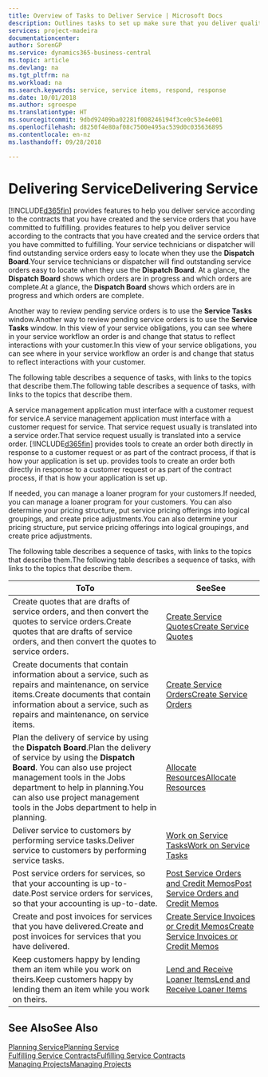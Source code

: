 ```yaml
---
title: Overview of Tasks to Deliver Service | Microsoft Docs
description: Outlines tasks to set up make sure that you deliver quality service and live up to agreements with customers.
services: project-madeira
documentationcenter: 
author: SorenGP
ms.service: dynamics365-business-central
ms.topic: article
ms.devlang: na
ms.tgt_pltfrm: na
ms.workload: na
ms.search.keywords: service, service items, respond, response
ms.date: 10/01/2018
ms.author: sgroespe
ms.translationtype: HT
ms.sourcegitcommit: 9dbd92409ba02281f008246194f3ce0c53e4e001
ms.openlocfilehash: d8250f4e80af08c7500e495ac539d0c035636895
ms.contentlocale: en-nz
ms.lasthandoff: 09/28/2018

---
```

# <a name="delivering-service"></a><span data-ttu-id="03be5-103">Delivering Service</span><span class="sxs-lookup"><span data-stu-id="03be5-103">Delivering Service</span></span>
[!INCLUDE[d365fin](includes/d365fin_md.md)] <span data-ttu-id="03be5-104">provides features to help you deliver service according to the contracts that you have created and the service orders that you have committed to fulfilling.</span><span class="sxs-lookup"><span data-stu-id="03be5-104"> provides features to help you deliver service according to the contracts that you have created and the service orders that you have committed to fulfilling.</span></span> <span data-ttu-id="03be5-105">Your service technicians or dispatcher will find outstanding service orders easy to locate when they use the **Dispatch Board**.</span><span class="sxs-lookup"><span data-stu-id="03be5-105">Your service technicians or dispatcher will find outstanding service orders easy to locate when they use the **Dispatch Board**.</span></span> <span data-ttu-id="03be5-106">At a glance, the **Dispatch Board** shows which orders are in progress and which orders are complete.</span><span class="sxs-lookup"><span data-stu-id="03be5-106">At a glance, the **Dispatch Board** shows which orders are in progress and which orders are complete.</span></span>  
  
<span data-ttu-id="03be5-107">Another way to review pending service orders is to use the **Service Tasks** window.</span><span class="sxs-lookup"><span data-stu-id="03be5-107">Another way to review pending service orders is to use the **Service Tasks** window.</span></span> <span data-ttu-id="03be5-108">In this view of your service obligations, you can see where in your service workflow an order is and change that status to reflect interactions with your customer.</span><span class="sxs-lookup"><span data-stu-id="03be5-108">In this view of your service obligations, you can see where in your service workflow an order is and change that status to reflect interactions with your customer.</span></span>  
  
<span data-ttu-id="03be5-109">The following table describes a sequence of tasks, with links to the topics that describe them.</span><span class="sxs-lookup"><span data-stu-id="03be5-109">The following table describes a sequence of tasks, with links to the topics that describe them.</span></span>   

<span data-ttu-id="03be5-110">A service management application must interface with a customer request for service.</span><span class="sxs-lookup"><span data-stu-id="03be5-110">A service management application must interface with a customer request for service.</span></span> <span data-ttu-id="03be5-111">That service request usually is translated into a service order.</span><span class="sxs-lookup"><span data-stu-id="03be5-111">That service request usually is translated into a service order.</span></span> [!INCLUDE[d365fin](includes/d365fin_md.md)] <span data-ttu-id="03be5-112">provides tools to create an order both directly in response to a customer request or as part of the contract process, if that is how your application is set up.</span><span class="sxs-lookup"><span data-stu-id="03be5-112"> provides tools to create an order both directly in response to a customer request or as part of the contract process, if that is how your application is set up.</span></span>  
  
<span data-ttu-id="03be5-113">If needed, you can manage a loaner program for your customers.</span><span class="sxs-lookup"><span data-stu-id="03be5-113">If needed, you can manage a loaner program for your customers.</span></span> <span data-ttu-id="03be5-114">You can also determine your pricing structure, put service pricing offerings into logical groupings, and create price adjustments.</span><span class="sxs-lookup"><span data-stu-id="03be5-114">You can also determine your pricing structure, put service pricing offerings into logical groupings, and create price adjustments.</span></span>  
  
<span data-ttu-id="03be5-115">The following table describes a sequence of tasks, with links to the topics that describe them.</span><span class="sxs-lookup"><span data-stu-id="03be5-115">The following table describes a sequence of tasks, with links to the topics that describe them.</span></span>   
  
|<span data-ttu-id="03be5-116">**To**</span><span class="sxs-lookup"><span data-stu-id="03be5-116">**To**</span></span>|<span data-ttu-id="03be5-117">**See**</span><span class="sxs-lookup"><span data-stu-id="03be5-117">**See**</span></span>|  
|------------|-------------|  
|<span data-ttu-id="03be5-118">Create quotes that are drafts of service orders, and then convert the quotes to service orders.</span><span class="sxs-lookup"><span data-stu-id="03be5-118">Create quotes that are drafts of service orders, and then convert the quotes to service orders.</span></span>|[<span data-ttu-id="03be5-119">Create Service Quotes</span><span class="sxs-lookup"><span data-stu-id="03be5-119">Create Service Quotes</span></span>](service-how-to-create-service-quotes.md)|
|<span data-ttu-id="03be5-120">Create documents that contain information about a service, such as repairs and maintenance, on service items.</span><span class="sxs-lookup"><span data-stu-id="03be5-120">Create documents that contain information about a service, such as repairs and maintenance, on service items.</span></span>|[<span data-ttu-id="03be5-121">Create Service Orders</span><span class="sxs-lookup"><span data-stu-id="03be5-121">Create Service Orders</span></span>](service-how-to-create-service-orders.md)|
|<span data-ttu-id="03be5-122">Plan the delivery of service by using the **Dispatch Board**.</span><span class="sxs-lookup"><span data-stu-id="03be5-122">Plan the delivery of service by using the **Dispatch Board**.</span></span> <span data-ttu-id="03be5-123">You can also use project management tools in the Jobs department to help in planning.</span><span class="sxs-lookup"><span data-stu-id="03be5-123">You can also use project management tools in the Jobs department to help in planning.</span></span>|[<span data-ttu-id="03be5-124">Allocate Resources</span><span class="sxs-lookup"><span data-stu-id="03be5-124">Allocate Resources</span></span>](service-how-to-allocate-resources.md)|  
|<span data-ttu-id="03be5-125">Deliver service to customers by performing service tasks.</span><span class="sxs-lookup"><span data-stu-id="03be5-125">Deliver service to customers by performing service tasks.</span></span>|[<span data-ttu-id="03be5-126">Work on Service Tasks</span><span class="sxs-lookup"><span data-stu-id="03be5-126">Work on Service Tasks</span></span>](service-how-to-work-on-service-tasks.md)|  
|<span data-ttu-id="03be5-127">Post service orders for services, so that your accounting is up-to-date.</span><span class="sxs-lookup"><span data-stu-id="03be5-127">Post service orders for services, so that your accounting is up-to-date.</span></span>|[<span data-ttu-id="03be5-128">Post Service Orders and Credit Memos</span><span class="sxs-lookup"><span data-stu-id="03be5-128">Post Service Orders and Credit Memos</span></span>](service-how-to-post-service-orders.md)|  
|<span data-ttu-id="03be5-129">Create and post invoices for services that you have delivered.</span><span class="sxs-lookup"><span data-stu-id="03be5-129">Create and post invoices for services that you have delivered.</span></span>|[<span data-ttu-id="03be5-130">Create Service Invoices or Credit Memos</span><span class="sxs-lookup"><span data-stu-id="03be5-130">Create Service Invoices or Credit Memos</span></span>](service-how-create-invoices.md)|  
|<span data-ttu-id="03be5-131">Keep customers happy by lending them an item while you work on theirs.</span><span class="sxs-lookup"><span data-stu-id="03be5-131">Keep customers happy by lending them an item while you work on theirs.</span></span>| [<span data-ttu-id="03be5-132">Lend and Receive Loaner Items</span><span class="sxs-lookup"><span data-stu-id="03be5-132">Lend and Receive Loaner Items</span></span>](service-how-to-lend-receive-loaners.md)|
  
## <a name="see-also"></a><span data-ttu-id="03be5-133">See Also</span><span class="sxs-lookup"><span data-stu-id="03be5-133">See Also</span></span>  
[<span data-ttu-id="03be5-134">Planning Service</span><span class="sxs-lookup"><span data-stu-id="03be5-134">Planning Service</span></span>](service-plan-service.md)  
[<span data-ttu-id="03be5-135">Fulfilling Service Contracts</span><span class="sxs-lookup"><span data-stu-id="03be5-135">Fulfilling Service Contracts</span></span>](service-fulfill-service-contracts.md)  
[<span data-ttu-id="03be5-136">Managing Projects</span><span class="sxs-lookup"><span data-stu-id="03be5-136">Managing Projects</span></span>](projects-manage-projects.md)  


